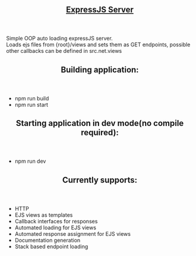 <article>
    <header><a href="https://github.com/JannickOste/expressjs-server/tree/a648d2f5f1ab8e8a40557b54e84bdfface113405"><h1>ExpressJS Server</h1></a></header>
    <main>
        <p>
            Simple OOP auto loading expressJS server.<br />
            Loads ejs files from {root}/views and sets them as GET endpoints, possible other callbacks can be defined in src.net.views
        </p>
    </main>
</article>

<article>
    <header><h2>Building application:</h2></header>
    <main>
    <ul>
        <li>npm run build</li>
        <li>npm run start</li>
    </ul>
    </main>
</article>

<article>
    <header><h2>Starting application in dev mode(no compile required):</h2></header>
    <main>
    <ul>
        <li>npm run dev</li>
    </ul>
    </main>
</article>

<article>
    <header><h2>Currently supports:</h2></header>
    <main>
        <ul>
            <li>HTTP</li>
            <li>EJS views as templates</li>
            <li>Callback interfaces for responses</li>
            <li>Automated loading for EJS views</li>
            <li>Automated response assignment for EJS views</li>
            <li>Documentation generation</li>
            <li>Stack based endpoint loading</li>
        </ul>
    </main>
</article>

